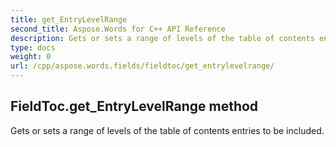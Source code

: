 ```yaml
---
title: get_EntryLevelRange
second_title: Aspose.Words for C++ API Reference
description: Gets or sets a range of levels of the table of contents entries to be included. 
type: docs
weight: 0
url: /cpp/aspose.words.fields/fieldtoc/get_entrylevelrange/
---
```

## FieldToc.get_EntryLevelRange method


Gets or sets a range of levels of the table of contents entries to be included. 

